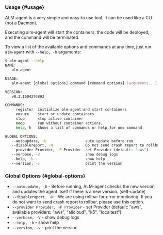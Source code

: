 ### Usage {#usage}
ALM-agent is a very simple and easy-to use tool. It can be used like a CLI (not a Daemon).

Executing alm-agent will start the containers, the code will be deployed, and the command will be terminated.

To view a list of the available options and commands at any time, just run `alm-agent` with `--help, -h` arguments:

```bash
$ alm-agent --help
NAME:
   alm-agent

USAGE:
   alm-agent [global options] command [command options] [arguments...]

VERSION:
   v0.3.1504270893

COMMANDS:
     register  initialize alm-agent and start containers
     ensure    start or update containers
     stop      stop active container
     noop      run without container actions.
     help, h   Shows a list of commands or help for one command

GLOBAL OPTIONS:
   --autoupdate, -U                  auto update before run
   --disablereport, -N               Do not send crash report to rollbar.
   --provider Provider, -P Provider  set Provider (default: "aws")
   --verbose, -V                     show debug logs
   --help, -h                        show help
   --version, -v                     print the version
```

### Global Options {#global-options}
- `--autoupdate, -U` - Before running, ALM-agent checks the new version and updates the agent itself if there is a new version. (self-update)
- `--disablereport, -N` - We are using rollbar for error monitoring. If you do not want to send crash report to rollbar, please use this option.
- `--provider Provider, -P Provider` - set Provider (default: "aws", available providers: "aws", "alicloud", "k5", "localtest")
- `--verbose, -V` - show debug logs
- `--help, -h` - show help
- `--version, -v` - print the version


